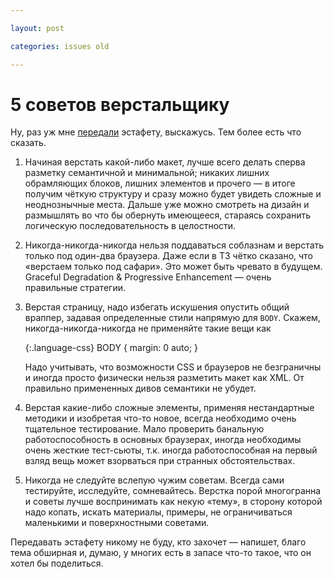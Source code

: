 ```yaml
---

layout: post

categories: issues old

---
```


# 5 советов верстальщику

Ну, раз уж мне [передали](http://lusever.livejournal.com/21502.html) эстафету, выскажусь. Тем более есть что сказать.

1. Начиная верстать какой-либо макет, лучше всего делать сперва разметку семантичной и минимальной; никаких лишних обрамляющих блоков, лишних элементов и прочего — в итоге получим чёткую структуру и сразу можно будет увидеть сложные и неоднознычные места. Дальше уже можно смотреть на дизайн и размышлять во что бы обернуть имеющееся, стараясь сохранить логическую последовательность в целостности.

2. Никогда-никогда-никогда нельзя поддаваться соблазнам и верстать только под один-два браузера. Даже если в ТЗ чётко сказано, что «верстаем только под сафари». Это может быть чревато в будущем. Graceful Degradation & Progressive Enhancement — очень правильные стратегии.

3. Верстая страницу, надо избегать искушения опустить общий враппер, задавая определенные стили напрямую для `BODY`. Скажем, никогда-никогда-никогда не применяйте такие вещи как

    {:.language-css}
        BODY {
            margin: 0 auto;
            }

    Надо учитывать, что возможности CSS и браузеров не безграничны и иногда просто физически нельзя разметить макет как XML. От правильно примененных дивов семантики не убудет.

4. Верстая какие-либо сложные элементы, применяя нестандартные методики и изобретая что-то новое, всегда необходимо очень тщательное тестирование. Мало проверить банальную работоспособность в основных браузерах, иногда необходимы очень жесткие тест-сьюты, т.к. иногда работоспособная на первый взляд вещь может взорваться при странных обстоятельствах.

5. Никогда не следуйте вслепую чужим советам. Всегда сами тестируйте, исследуйте, сомневайтесь. Верстка порой многогранна и советы лучше воспринимать как некую «тему», в сторону которой надо копать, искать материалы, примеры, не ограничиваться маленькими и поверхностными советами.

Передавать эстафету никому не буду, кто захочет — напишет, благо тема обширная и, думаю, у многих есть в запасе что-то такое, что он хотел бы поделиться.
